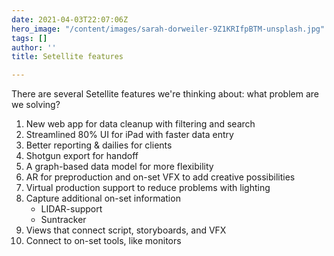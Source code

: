```yaml
---
date: 2021-04-03T22:07:06Z
hero_image: "/content/images/sarah-dorweiler-9Z1KRIfpBTM-unsplash.jpg"
tags: []
author: ''
title: Setellite features

---
```

There are several Setellite features we're thinking about: what problem are we solving?

 1. New web app for data cleanup with filtering and search
 2. Streamlined 80% UI for iPad with faster data entry
 3. Better reporting & dailies for clients
 4. Shotgun export for handoff
 5. A graph-based data model for more flexibility
 6. AR for preproduction and on-set VFX to add creative possibilities
 7. Virtual production support to reduce problems with lighting
 8. Capture additional on-set information
    * LIDAR-support
    * Suntracker
 9. Views that connect script, storyboards, and VFX
10. Connect to on-set tools, like monitors